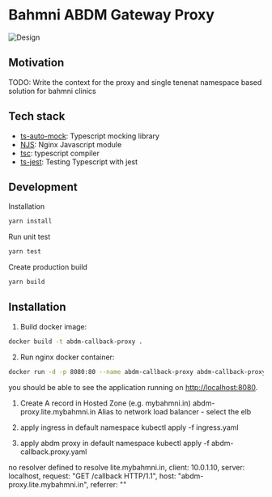 # Bahmni ABDM Gateway Proxy

![Design](https://raw.githubusercontent.com/Bahmni/bahmni-diagrams/main/abdm/ABDM_proxy.png)

## Motivation

TODO: Write the context for the proxy and single tenenat namespace based solution for bahmni clinics

## Tech stack

- [ts-auto-mock](https://typescript-tdd.github.io/ts-auto-mock/): Typescript mocking library
- [NJS](https://nginx.org/en/docs/njs/index.html): Nginx Javascript module
- [tsc](https://www.typescriptlang.org/docs/handbook/compiler-options.html): typescript compiler
- [ts-jest](https://kulshekhar.github.io/ts-jest/): Testing Typescript with jest

## Development

Installation

```bash
yarn install
```

Run unit test

```bash
yarn test
```

Create production build

```bash
yarn build
```

## Installation

1. Build docker image:

```bash
docker build -t abdm-callback-proxy .
```

2. Run nginx docker container:

```bash
docker run -d -p 8080:80 --name abdm-callback-proxy abdm-callback-proxy
```

you should be able to see the application running on [http://localhost:8080](http://localhost:8080).

1. Create A record in Hosted Zone (e.g. mybahmni.in)
   abdm-proxy.lite.mybahmni.in
   Alias to network load balancer - select the elb

2. apply ingress in default namespace
   kubectl apply -f ingress.yaml

3. apply abdm proxy in default namespace
   kubectl apply -f abdm-callback.proxy.yaml

no resolver defined to resolve lite.mybahmni.in, client: 10.0.1.10, server: localhost, request: "GET /callback HTTP/1.1", host: "abdm-proxy.lite.mybahmni.in", referrer: ""
